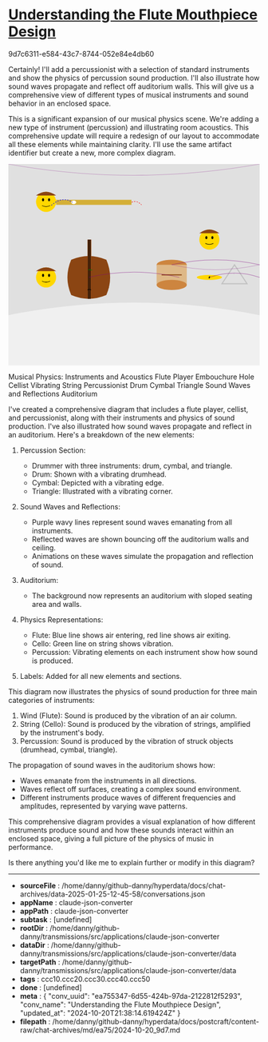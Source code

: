 # [Understanding the Flute Mouthpiece Design](https://claude.ai/chat/ea755347-6d55-424b-97da-2122812f5293)

9d7c6311-e584-43c7-8744-052e84e4db60

 Certainly! I'll add a percussionist with a selection of standard instruments and show the physics of percussion sound production. I'll also illustrate how sound waves propagate and reflect off auditorium walls. This will give us a comprehensive view of different types of musical instruments and sound behavior in an enclosed space.

<antThinking>This is a significant expansion of our musical physics scene. We're adding a new type of instrument (percussion) and illustrating room acoustics. This comprehensive update will require a redesign of our layout to accommodate all these elements while maintaining clarity. I'll use the same artifact identifier but create a new, more complex diagram.</antThinking>

<antArtifact identifier="flute-mouthpiece-diagram" type="image/svg+xml" title="Comprehensive Musical Physics: Flute, Cello, Percussion, and Room Acoustics">
<svg xmlns="http://www.w3.org/2000/svg" viewBox="0 0 1000 800">
  <!-- Background (Auditorium) -->
  <rect x="0" y="0" width="1000" height="800" fill="#f0f0f0" />
  <path d="M0 0 L1000 0 L1000 600 Q500 500 0 600 Z" fill="#e0e0e0" />

  <!-- Flute Section -->
  <circle cx="150" cy="150" r="40" fill="#ffd700" />
  <ellipse cx="138" cy="142" rx="4" ry="6" fill="black" />
  <ellipse cx="162" cy="142" rx="4" ry="6" fill="black" />
  <path d="M134 165 Q150 173 166 165" fill="none" stroke="black" stroke-width="2" />
  <path d="M110 125 Q150 95 190 125" fill="#8B4513" />
  <rect x="190" y="142" width="300" height="20" fill="#d4af37" />
  <ellipse cx="260" cy="152" rx="10" ry="7" fill="white" />
  <path d="M170 165 Q215 125 255 152" fill="none" stroke="blue" stroke-width="2" stroke-dasharray="5,5">
    <animate attributeName="stroke-dashoffset" from="10" to="0" dur="1s" repeatCount="indefinite" />
  </path>
  <path d="M490 152 Q510 142 530 162" fill="none" stroke="red" stroke-width="2" stroke-dasharray="5,5">
    <animate attributeName="stroke-dashoffset" from="10" to="0" dur="1s" repeatCount="indefinite" />
  </path>

  <!-- Cello Section -->
  <circle cx="150" cy="450" r="40" fill="#ffd700" />
  <ellipse cx="138" cy="442" rx="4" ry="6" fill="black" />
  <ellipse cx="162" cy="442" rx="4" ry="6" fill="black" />
  <path d="M134 465 Q150 473 166 465" fill="none" stroke="black" stroke-width="2" />
  <path d="M110 425 Q150 395 190 425" fill="#8B4513" />
  <path d="M250 380 Q320 350 390 380 Q420 450 390 520 Q320 550 250 520 Q220 450 250 380" fill="#8B4513" />
  <rect x="315" y="300" width="15" height="80" fill="#8B4513" />
  <line x1="318" y1="300" x2="318" y2="535" stroke="black" stroke-width="2" />
  <line x1="322" y1="300" x2="322" y2="535" stroke="black" stroke-width="2" />
  <line x1="326" y1="300" x2="326" y2="535" stroke="black" stroke-width="2" />
  <rect x="330" y="420" width="100" height="3" fill="#8B4513" transform="rotate(45, 330, 420)" />
  <path d="M315 500 Q322 495 329 500" fill="none" stroke="black" stroke-width="2" />
  <path d="M318 420 Q322 415 326 420 Q330 425 334 420" fill="none" stroke="green" stroke-width="2">
    <animate attributeName="d" 
             values="M318 420 Q322 415 326 420 Q330 425 334 420;
                     M318 420 Q322 425 326 420 Q330 415 334 420;
                     M318 420 Q322 415 326 420 Q330 425 334 420"
             dur="0.5s" repeatCount="indefinite" />
  </path>

  <!-- Percussion Section -->
  <circle cx="800" cy="300" r="40" fill="#ffd700" />
  <ellipse cx="788" cy="292" rx="4" ry="6" fill="black" />
  <ellipse cx="812" cy="292" rx="4" ry="6" fill="black" />
  <path d="M784 315 Q800 323 816 315" fill="none" stroke="black" stroke-width="2" />
  <path d="M760 275 Q800 245 840 275" fill="#8B4513" />
  
  <!-- Drum -->
  <ellipse cx="650" cy="400" rx="60" ry="20" fill="#CD853F" />
  <rect x="590" y="400" width="120" height="80" fill="#DEB887" />
  <ellipse cx="650" cy="480" rx="60" ry="20" fill="#CD853F" />
  <line x1="610" y1="440" x2="690" y2="440" stroke="#8B4513" stroke-width="4" />
  
  <!-- Cymbal -->
  <ellipse cx="800" cy="450" rx="50" ry="10" fill="#FFD700" />
  <line x1="798" y1="450" x2="802" y2="450" stroke="black" stroke-width="8">
    <animate attributeName="y1" values="448;452;448" dur="0.5s" repeatCount="indefinite" />
    <animate attributeName="y2" values="452;448;452" dur="0.5s" repeatCount="indefinite" />
  </line>
  
  <!-- Triangle -->
  <path d="M900 400 L950 475 L850 475 Z" fill="none" stroke="#C0C0C0" stroke-width="4" />
  <line x1="898" y1="435" x2="902" y2="435" stroke="#C0C0C0" stroke-width="6">
    <animate attributeName="x1" values="896;900;896" dur="0.5s" repeatCount="indefinite" />
    <animate attributeName="x2" values="900;896;900" dur="0.5s" repeatCount="indefinite" />
  </line>

  <!-- Sound Waves and Reflections -->
  <path d="M320 450 Q500 400 680 450" fill="none" stroke="purple" stroke-width="2" opacity="0.5">
    <animate attributeName="d" 
             values="M320 450 Q500 400 680 450;M320 450 Q500 500 680 450;M320 450 Q500 400 680 450"
             dur="2s" repeatCount="indefinite" />
  </path>
  <path d="M650 400 Q825 350 1000 400" fill="none" stroke="purple" stroke-width="2" opacity="0.5">
    <animate attributeName="d" 
             values="M650 400 Q825 350 1000 400;M650 400 Q825 450 1000 400;M650 400 Q825 350 1000 400"
             dur="1.5s" repeatCount="indefinite" />
  </path>
  <path d="M800 450 Q900 400 1000 450" fill="none" stroke="purple" stroke-width="2" opacity="0.5">
    <animate attributeName="d" 
             values="M800 450 Q900 400 1000 450;M800 450 Q900 500 1000 450;M800 450 Q900 400 1000 450"
             dur="1s" repeatCount="indefinite" />
  </path>
  
  <!-- Reflected Waves -->
  <path d="M1000 400 Q825 450 650 400" fill="none" stroke="purple" stroke-width="2" opacity="0.3">
    <animate attributeName="d" 
             values="M1000 400 Q825 450 650 400;M1000 400 Q825 350 650 400;M1000 400 Q825 450 650 400"
             dur="1.5s" repeatCount="indefinite" />
  </path>
  <path d="M1000 0 Q500 100 0 0" fill="none" stroke="purple" stroke-width="2" opacity="0.3">
    <animate attributeName="d" 
             values="M1000 0 Q500 100 0 0;M1000 0 Q500 -100 0 0;M1000 0 Q500 100 0 0"
             dur="3s" repeatCount="indefinite" />
  </path>

  <!-- Labels -->
  <text x="500" y="30" text-anchor="middle" font-size="24" fill="#8B4513">Musical Physics: Instruments and Acoustics</text>
  <text x="150" y="70" text-anchor="middle" font-size="14" fill="#8B4513">Flute Player</text>
  <text x="260" y="120" text-anchor="middle" font-size="12" fill="#8B4513">Embouchure Hole</text>
  <text x="150" y="370" text-anchor="middle" font-size="14" fill="#8B4513">Cellist</text>
  <text x="322" y="300" text-anchor="middle" font-size="12" fill="#006400">Vibrating String</text>
  <text x="800" y="230" text-anchor="middle" font-size="14" fill="#8B4513">Percussionist</text>
  <text x="650" y="520" text-anchor="middle" font-size="12" fill="#8B4513">Drum</text>
  <text x="800" y="500" text-anchor="middle" font-size="12" fill="#8B4513">Cymbal</text>
  <text x="900" y="520" text-anchor="middle" font-size="12" fill="#8B4513">Triangle</text>
  <text x="500" y="600" text-anchor="middle" font-size="14" fill="#4B0082">Sound Waves and Reflections</text>
  <text x="500" y="750" text-anchor="middle" font-size="14" fill="#8B4513">Auditorium</text>
</svg>
</antArtifact>

I've created a comprehensive diagram that includes a flute player, cellist, and percussionist, along with their instruments and physics of sound production. I've also illustrated how sound waves propagate and reflect in an auditorium. Here's a breakdown of the new elements:

1. Percussion Section:
   - Drummer with three instruments: drum, cymbal, and triangle.
   - Drum: Shown with a vibrating drumhead.
   - Cymbal: Depicted with a vibrating edge.
   - Triangle: Illustrated with a vibrating corner.

2. Sound Waves and Reflections:
   - Purple wavy lines represent sound waves emanating from all instruments.
   - Reflected waves are shown bouncing off the auditorium walls and ceiling.
   - Animations on these waves simulate the propagation and reflection of sound.

3. Auditorium:
   - The background now represents an auditorium with sloped seating area and walls.

4. Physics Representations:
   - Flute: Blue line shows air entering, red line shows air exiting.
   - Cello: Green line on string shows vibration.
   - Percussion: Vibrating elements on each instrument show how sound is produced.

5. Labels: Added for all new elements and sections.

This diagram now illustrates the physics of sound production for three main categories of instruments:

1. Wind (Flute): Sound is produced by the vibration of an air column.
2. String (Cello): Sound is produced by the vibration of strings, amplified by the instrument's body.
3. Percussion: Sound is produced by the vibration of struck objects (drumhead, cymbal, triangle).

The propagation of sound waves in the auditorium shows how:
- Waves emanate from the instruments in all directions.
- Waves reflect off surfaces, creating a complex sound environment.
- Different instruments produce waves of different frequencies and amplitudes, represented by varying wave patterns.

This comprehensive diagram provides a visual explanation of how different instruments produce sound and how these sounds interact within an enclosed space, giving a full picture of the physics of music in performance.

Is there anything you'd like me to explain further or modify in this diagram?

---

* **sourceFile** : /home/danny/github-danny/hyperdata/docs/chat-archives/data-2025-01-25-12-45-58/conversations.json
* **appName** : claude-json-converter
* **appPath** : claude-json-converter
* **subtask** : [undefined]
* **rootDir** : /home/danny/github-danny/transmissions/src/applications/claude-json-converter
* **dataDir** : /home/danny/github-danny/transmissions/src/applications/claude-json-converter/data
* **targetPath** : /home/danny/github-danny/transmissions/src/applications/claude-json-converter/data
* **tags** : ccc10.ccc20.ccc30.ccc40.ccc50
* **done** : [undefined]
* **meta** : {
  "conv_uuid": "ea755347-6d55-424b-97da-2122812f5293",
  "conv_name": "Understanding the Flute Mouthpiece Design",
  "updated_at": "2024-10-20T21:38:14.619424Z"
}
* **filepath** : /home/danny/github-danny/hyperdata/docs/postcraft/content-raw/chat-archives/md/ea75/2024-10-20_9d7.md